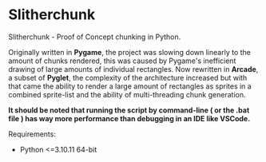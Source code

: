 # Slitherchunk
Slitherchunk - Proof of Concept chunking in Python.

Originally written in **Pygame**, the project was slowing down linearly to the amount of chunks rendered, this was caused by Pygame's inefficient drawing of large amounts of individual rectangles.
Now rewritten in **Arcade**, a subset of **Pyglet**, the complexity of the architecture increased but with that came the ability to render a large amount of rectangles as sprites in a combined sprite-list and the ability of multi-threading chunk generation.

**It should be noted that running the script by command-line ( or the .bat file ) has way more performance than debugging in an IDE like VSCode.**

Requirements:
- Python <=3.10.11 64-bit

